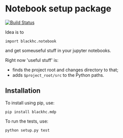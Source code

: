 # Notebook setup package

[![Build Status](https://travis-ci.org/BlackHC/mdp.svg?branch=master)](https://travis-ci.org/BlackHC/mdp)

Idea is to
```
import blackhc.notebook
```
and get someuseful stuff in your jupyter notebooks.

Right now 'useful stuff' is:

* finds the project root and changes directory to that;
* adds `$project_root/src` to the Python paths.

 
## Installation

To install using pip, use:

```
pip install blackhc.mdp
```

To run the tests, use:

```
python setup.py test
```
